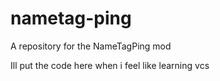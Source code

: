 # nametag-ping
A repository for the NameTagPing mod

Ill put the code here when i feel like learning vcs
